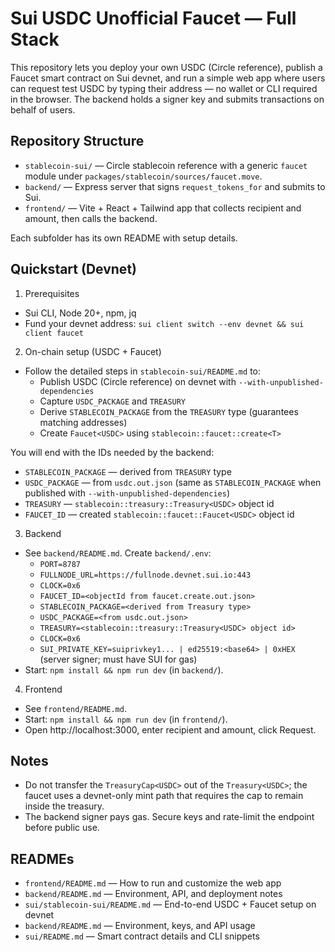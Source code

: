 # Sui USDC Unofficial Faucet — Full Stack

This repository lets you deploy your own USDC (Circle reference), publish a Faucet smart contract on Sui devnet, and run a simple web app where users can request test USDC by typing their address — no wallet or CLI required in the browser. The backend holds a signer key and submits transactions on behalf of users.

## Repository Structure

- `stablecoin-sui/` — Circle stablecoin reference with a generic `faucet` module under `packages/stablecoin/sources/faucet.move`.
- `backend/` — Express server that signs `request_tokens_for` and submits to Sui.
- `frontend/` — Vite + React + Tailwind app that collects recipient and amount, then calls the backend.

Each subfolder has its own README with setup details.

## Quickstart (Devnet)

1) Prerequisites

- Sui CLI, Node 20+, npm, jq
- Fund your devnet address: `sui client switch --env devnet && sui client faucet`

2) On-chain setup (USDC + Faucet)

- Follow the detailed steps in `stablecoin-sui/README.md` to:
  - Publish USDC (Circle reference) on devnet with `--with-unpublished-dependencies`
  - Capture `USDC_PACKAGE` and `TREASURY`
  - Derive `STABLECOIN_PACKAGE` from the `TREASURY` type (guarantees matching addresses)
  - Create `Faucet<USDC>` using `stablecoin::faucet::create<T>`

You will end with the IDs needed by the backend:

- `STABLECOIN_PACKAGE` — derived from `TREASURY` type
- `USDC_PACKAGE` — from `usdc.out.json` (same as `STABLECOIN_PACKAGE` when published with `--with-unpublished-dependencies`)
- `TREASURY` — `stablecoin::treasury::Treasury<USDC>` object id
- `FAUCET_ID` — created `stablecoin::faucet::Faucet<USDC>` object id

3) Backend

- See `backend/README.md`. Create `backend/.env`:
  - `PORT=8787`
  - `FULLNODE_URL=https://fullnode.devnet.sui.io:443`
  - `CLOCK=0x6`
  - `FAUCET_ID=<objectId from faucet.create.out.json>`
  - `STABLECOIN_PACKAGE=<derived from Treasury type>`
  - `USDC_PACKAGE=<from usdc.out.json>`
  - `TREASURY=<stablecoin::treasury::Treasury<USDC> object id>`
  - `CLOCK=0x6`
  - `SUI_PRIVATE_KEY=suiprivkey1... | ed25519:<base64> | 0xHEX` (server signer; must have SUI for gas)
- Start: `npm install && npm run dev` (in `backend/`).

4) Frontend

- See `frontend/README.md`.
- Start: `npm install && npm run dev` (in `frontend/`).
- Open http://localhost:3000, enter recipient and amount, click Request.

## Notes

- Do not transfer the `TreasuryCap<USDC>` out of the `Treasury<USDC>`; the faucet uses a devnet-only mint path that requires the cap to remain inside the treasury.
- The backend signer pays gas. Secure keys and rate-limit the endpoint before public use.

## READMEs

- `frontend/README.md` — How to run and customize the web app
- `backend/README.md` — Environment, API, and deployment notes
- `sui/stablecoin-sui/README.md` — End-to-end USDC + Faucet setup on devnet
- `backend/README.md` — Environment, keys, and API usage
- `sui/README.md` — Smart contract details and CLI snippets